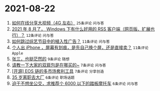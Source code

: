 # 2021-08-22

1. [如何在线分享大视频（4G 左右）](https://www.v2ex.com/t/797251) `25条评论` `问与答`
1. [2021 年 8 月了， Windows 下有什么好用的 RSS 客户端（网页版、扩展也行）？](https://www.v2ex.com/t/797265) `12条评论` `问与答`
1. [如何跳过综艺节目中的植入性广告？](https://www.v2ex.com/t/797274) `11条评论` `问与答`
1. [个人出 iPhone ，屏幕有划痕，是先自己换个屏，还是直接卖？](https://www.v2ex.com/t/797255) `11条评论` `Apple`
1. [张三，也挺茫然的](https://www.v2ex.com/t/797250) `9条评论` `随想`
1. [请教一下大家的双肩包是在哪买的~](https://www.v2ex.com/t/797260) `7条评论` `问与答`
1. [[开源] EOS 链的多市场套利工具](https://www.v2ex.com/t/797258) `7条评论` `分享创造`
1. [35 岁离职去大厂](https://www.v2ex.com/t/797277) `6条评论` `职场话题`
1. [迫于不想坐公交，求推荐个 6000 以下的踏板摩托车](https://www.v2ex.com/t/797263) `6条评论` `问与答`

